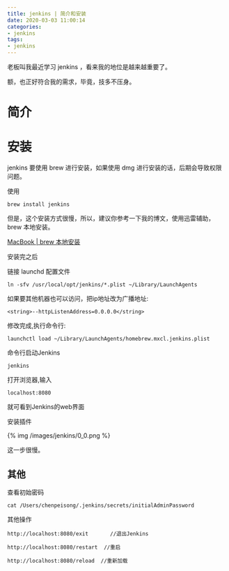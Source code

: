 ```yaml
---
title: jenkins | 简介和安装
date: 2020-03-03 11:00:14
categories:
- jenkins
tags:
- jenkins
---
```

老板叫我最近学习 jenkins ，看来我的地位是越来越重要了。

额，也正好符合我的需求，毕竟，技多不压身。

<!-- more -->

# 简介

# 安装

jenkins 要使用 brew 进行安装，如果使用 dmg 进行安装的话，后期会导致权限问题。

使用

	brew install jenkins

但是，这个安装方式很慢，所以，建议你参考一下我的博文，使用迅雷辅助，brew 本地安装。

[MacBook | brew 本地安装](https://benpaodewoniu.github.io/2020/02/10/macbook8/)

安装完之后

链接 launchd 配置文件

	ln -sfv /usr/local/opt/jenkins/*.plist ~/Library/LaunchAgents

如果要其他机器也可以访问，把ip地址改为广播地址:

	<string>--httpListenAddress=0.0.0.0</string>

修改完成,执行命令行:

	launchctl load ~/Library/LaunchAgents/homebrew.mxcl.jenkins.plist

命令行启动Jenkins

	jenkins

打开浏览器,输入

	localhost:8080

就可看到Jenkins的web界面

安装插件

{% img /images/jenkins/0_0.png %}

这一步很慢。

## 其他

查看初始密码

	cat /Users/chenpeisong/.jenkins/secrets/initialAdminPassword

其他操作

	http://localhost:8080/exit       //退出Jenkins

	http://localhost:8080/restart  //重启

	http://localhost:8080/reload  //重新加载
